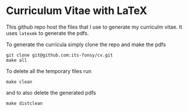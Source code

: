# Curriculum Vitae with LaTeX

This github repo host the files that I use to generate my curriculm vitae.
It uses `latexmk` to generate the pdfs.

To generate the curricula simply clone the repo and make the pdfs

    git clone git@github.com:its-fonsy/cv.git
    make all

To delete all the temporary files run

    make clean

and to also delete the generated pdfs

    make distclean

